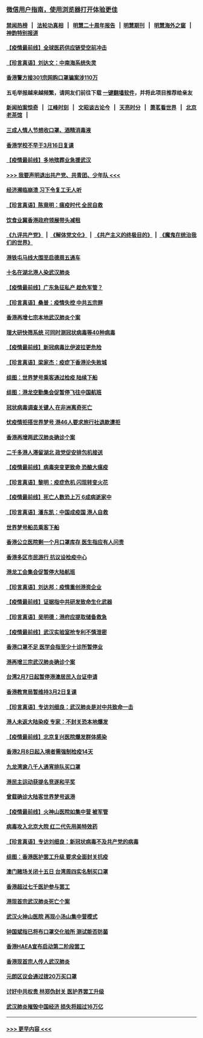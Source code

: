 ### [微信用户指南，使用浏览器打开体验更佳](https://github.com/gfw-breaker/banned-news1/blob/master/indexes/wechat-guide.md?t=0)
#### [禁闻热榜](热点新闻.md?t=0)  &nbsp;&nbsp;|&nbsp;&nbsp; [法轮功真相](https://github.com/gfw-breaker/truth/blob/master/README.md?t=0) &nbsp;&nbsp;|&nbsp;&nbsp; [明慧二十周年报告](https://github.com/gfw-breaker/mh-reports/blob/master/README.md?t=0) &nbsp;&nbsp;|&nbsp;&nbsp;[明慧期刊](https://github.com/gfw-breaker/mh-qikan) &nbsp;&nbsp;|&nbsp;&nbsp; [明慧海外之窗](https://github.com/gfw-breaker/mh-news/blob/master/README.md?t=0) &nbsp;&nbsp;|&nbsp;&nbsp; [神韵特别报道](https://github.com/gfw-breaker/mh-news/blob/master/shenyun.md?t=0)
#### [【疫情最前线】全球医药供应链受空前冲击](../pages/nsc415/n11869614.md?t=02162302) 
#### [【珍言真语】刘达文：中南海系统失灵](../pages/nsc415/n11869465.md?t=02162302) 
#### [香港警方接301宗网购口罩骗案涉110万](../pages/nsc415/n11867572.md?t=02162302) 
#### 五毛举报越来越频繁，请网友们前往下载 [一键翻墙软件](https://github.com/gfw-breaker/ssr-accounts)，并将此项目推荐给亲友
#### [新闻拍案惊奇](https://github.com/gfw-breaker/banned-news1/blob/master/pages/link4.md) &nbsp;&nbsp;|&nbsp;&nbsp; [江峰时刻](https://github.com/gfw-breaker/banned-news1/blob/master/pages/link4.md) &nbsp;&nbsp;|&nbsp;&nbsp; [文昭谈古论今](https://github.com/gfw-breaker/banned-news1/blob/master/pages/link4.md) &nbsp;&nbsp;|&nbsp;&nbsp; [天亮时分](https://github.com/gfw-breaker/banned-news1/blob/master/pages/link4.md) &nbsp;&nbsp;|&nbsp;&nbsp; [萧茗看世界](https://github.com/gfw-breaker/banned-news1/blob/master/pages/link4.md) &nbsp;&nbsp;|&nbsp;&nbsp; [北京老茶馆](https://github.com/gfw-breaker/banned-news1/blob/master/pages/link4.md) &nbsp;&nbsp;|&nbsp;&nbsp; 
#### [三成人情人节想收口罩、酒精消毒液](../pages/nsc415/n11867523.md?t=02162302) 
#### [香港学校不早于3月16日复课](../pages/nsc415/n11867498.md?t=02162302) 
#### [【疫情最前线】多地殡葬业急援武汉](../pages/nsc415/n11866914.md?t=02162302) 
#### [>>> 我要声明退出共产党、共青团、少年队 <<<](https://github.com/begood0513/goodnews/blob/master/quit/letter.md) 
#### [经济濒临崩溃 习下令复工无人听](../pages/nsc415/n11867269.md?t=02162302) 
#### [【珍言真语】陈竟明：瘟疫时代 全民自救](../pages/nsc415/n11866765.md?t=02162302) 
#### [饮食业冀香港政府领展带头减租](../pages/nsc415/n11864876.md?t=02162302) 
#### [《九评共产党》](https://github.com/begood0513/9ping.md/blob/master/README.md) &nbsp;|&nbsp; [《解体党文化》](../../../../jtdwh.md/blob/master/README.md)  &nbsp;|&nbsp; [《共产主义的终极目的》](../../../../gczydzjmd.md/blob/master/README.md) &nbsp;|&nbsp; [《魔鬼在统治我们的世界》](../../../../mgztzwmdsj.md/blob/master/README.md) 
#### [港铁屯马线大围至启德周五通车](../pages/nsc415/n11864842.md?t=02162302) 
#### [十名在湖北港人染武汉肺炎](../pages/nsc415/n11864807.md?t=02162302) 
#### [【疫情最前线】广东急征私产 趁危军管？](../pages/nsc415/n11864205.md?t=02162302) 
#### [【珍言真语】桑普：疫情失控 中共五宗罪](../pages/nsc415/n11864157.md?t=02162302) 
#### [香港再增七宗本地武汉肺炎个案](../pages/nsc415/n11862405.md?t=02162302) 
#### [理大研快筛系统 可同时测冠状病毒等40种病毒](../pages/nsc415/n11862376.md?t=02162302) 
#### [【疫情最前线】新冠病毒比伊波拉更危险](../pages/nsc415/n11862199.md?t=02162302) 
#### [【珍言真语】梁家杰：疫症下香港沦失败城](../pages/nsc415/n11861588.md?t=02162302) 
#### [组图：世界梦号乘客通过检疫 陆续下船](../pages/nsc415/n11858302.md?t=02162302) 
#### [组图：港龙空勤集会促暂停飞往中国航班](../pages/nsc415/n11858190.md?t=02162302) 
#### [冠状病毒调查关键人 在非洲离奇死亡](../pages/nsc415/n11859798.md?t=02162302) 
#### [忧疫情拒搭世界梦号 港46人要求旅行社退款遭拒](../pages/nsc415/n11859849.md?t=02162302) 
#### [香港再增两武汉肺炎确诊个案](../pages/nsc415/n11859833.md?t=02162302) 
#### [二千多港人滞留湖北 政党促安排包机接送](../pages/nsc415/n11859831.md?t=02162302) 
#### [【疫情最前线】病毒突变更致命 恐酿大瘟疫](../pages/nsc415/n11859604.md?t=02162302) 
#### [【珍言真语】黎明：疫症危机 闪现转变火花](../pages/nsc415/n11859199.md?t=02162302) 
#### [【疫情最前线】死亡人数恐上万 6成病逝家中](../pages/nsc415/n11856687.md?t=02162302) 
#### [【珍言真语】潘东凯：中国成疫国 港人自救](../pages/nsc415/n11856962.md?t=02162302) 
#### [世界梦号船员乘客下船](../pages/nsc415/n11856883.md?t=02162302) 
#### [香港公立医院剩一个月口罩库存 医生指应有人问责](../pages/nsc415/n11856875.md?t=02162302) 
#### [香港多区市民游行 抗议设检疫中心](../pages/nsc415/n11856866.md?t=02162302) 
#### [港龙工会集会促暂停大陆航班](../pages/nsc415/n11856840.md?t=02162302) 
#### [【珍言真语】刘达邦：疫情重创港资企业](../pages/nsc415/n11854274.md?t=02162302) 
#### [【疫情最前线】证据指中共研发致命生化武器](../pages/nsc415/n11853087.md?t=02162302) 
#### [【珍言真语】吴明德：港府应提取储备救急](../pages/nsc415/n11852734.md?t=02162302) 
#### [【疫情最前线】武汉实验室抢专利不慎泄密](../pages/nsc415/n11850310.md?t=02162302) 
#### [香港口罩不足 医学会指至少十诊所暂停业](../pages/nsc415/n11850301.md?t=02162302) 
#### [港再增三宗武汉肺炎确诊个案](../pages/nsc415/n11850328.md?t=02162302) 
#### [台湾2月7日起暂停港澳居民入台证申请](../pages/nsc415/n11850304.md?t=02162302) 
#### [香港教育局暂维持3月2日复课](../pages/nsc415/n11850260.md?t=02162302) 
#### [【珍言真语】专访刘细良：武汉肺炎是对中共致命一击](../pages/nsc415/n11849934.md?t=02162302) 
#### [港人未返大陆染疫 专家：不封关恐本地爆发](../pages/nsc415/n11848021.md?t=02162302) 
#### [【疫情最前线】北京复兴医院爆发群体感染](../pages/nsc415/n11847626.md?t=02162302) 
#### [香港2月8日起入境者需强制检疫14天](../pages/nsc415/n11847658.md?t=02162302) 
#### [九龙湾逾八千人通宵排队买口罩](../pages/nsc415/n11847647.md?t=02162302) 
#### [港民主运动获提名竞逐和平奖](../pages/nsc415/n11847633.md?t=02162302) 
#### [曾载确诊大陆客世界梦号返港](../pages/nsc415/n11847608.md?t=02162302) 
#### [【疫情最前线】火神山医院如集中营 被军管](../pages/nsc415/n11847524.md?t=02162302) 
#### [病毒攻入北京大院 红二代先用美特效药](../pages/nsc415/n11847427.md?t=02162302) 
#### [【珍言真语】专访刘细良：新冠状病毒不及共产党的病毒](../pages/nsc415/n11847164.md?t=02162302) 
#### [组图：香港医护罢工升级 要求全面封关抗疫](../pages/nsc415/n11844107.md?t=02162302) 
#### [澳门赌场关闭十五日 台湾周四实名制买口罩](../pages/nsc415/n11845083.md?t=02162302) 
#### [香港超过七千医护参与罢工](../pages/nsc415/n11845051.md?t=02162302) 
#### [港现首宗武汉肺炎死亡个案](../pages/nsc415/n11844998.md?t=02162302) 
#### [武汉火神山医院 再现小汤山集中营模式](../pages/nsc415/n11844763.md?t=02162302) 
#### [钟国斌指已将布口罩交化验所 测试能否防菌](../pages/nsc415/n11842783.md?t=02162302) 
#### [香港HAEA宣布启动第二阶段罢工](../pages/nsc415/n11842723.md?t=02162302) 
#### [香港现首宗人传人武汉肺炎](../pages/nsc415/n11842766.md?t=02162302) 
#### [元朗区议会通过拨20万买口罩](../pages/nsc415/n11842754.md?t=02162302) 
#### [讨好中共权贵 林郑伪封关 医护界罢工升级](../pages/nsc415/n11842359.md?t=02162302) 
#### [武汉肺炎摧毁中国经济 损失将超过16万亿](../pages/nsc415/n11839723.md?t=02162302) 

----
#### [ >>> 更早内容 <<< ](../indexes/nsc415-earlier.md)
